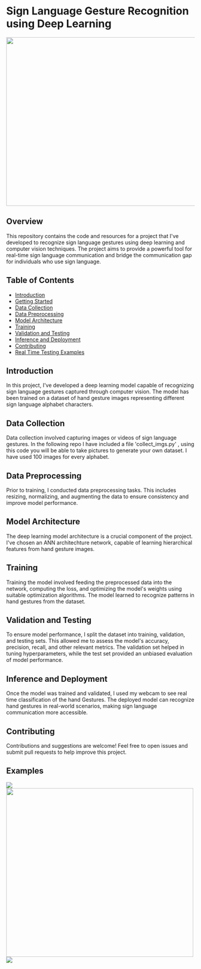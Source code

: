 # Sign Language Gesture Recognition using Deep Learning
<p align="center">
<img src="https://1.bp.blogspot.com/-8SxmsK5VoJ0/XVrTpMrJDFI/AAAAAAAAEiM/nAa3vuj8a2sjgEPAeMKXD4m09yKUgjVIQCLcBGAs/s640/Screenshot%2B2019-08-19%2Bat%2B9.51.25%2BAM.png" width="1060" height="450">
</p>

## Overview

This repository contains the code and resources for a project that I've developed to recognize sign language gestures using deep learning and computer vision techniques. The project aims to provide a powerful tool for real-time sign language communication and bridge the communication gap for individuals who use sign language.

## Table of Contents

- [Introduction](#introduction)
- [Getting Started](#getting-started)
- [Data Collection](#data-collection)
- [Data Preprocessing](#data-preprocessing)
- [Model Architecture](#model-architecture)
- [Training](#training)
- [Validation and Testing](#validation-and-testing)
- [Inference and Deployment](#inference-and-deployment)
- [Contributing](#contributing)
- [Real Time Testing Examples](#examples)

## Introduction

In this project, I've developed a deep learning model capable of recognizing sign language gestures captured through computer vision. The model has been trained on a dataset of hand gesture images representing different sign language alphabet characters.

## Data Collection

Data collection involved capturing images or videos of sign language gestures. In the following repo I have included a file 'collect_imgs.py' , using this code you will be able to take pictures to generate your own dataset. I have used 100 images for every alphabet.

## Data Preprocessing

Prior to training, I conducted data preprocessing tasks. This includes resizing, normalizing, and augmenting the data to ensure consistency and improve model performance.

## Model Architecture

The deep learning model architecture is a crucial component of the project. I've chosen an ANN architechture network, capable of learning hierarchical features from hand gesture images.

## Training

Training the model involved feeding the preprocessed data into the network, computing the loss, and optimizing the model's weights using suitable optimization algorithms. The model learned to recognize patterns in hand gestures from the dataset.

## Validation and Testing

To ensure model performance, I split the dataset into training, validation, and testing sets. This allowed me to assess the model's accuracy, precision, recall, and other relevant metrics. The validation set helped in tuning hyperparameters, while the test set provided an unbiased evaluation of model performance.

## Inference and Deployment

Once the model was trained and validated, I used my webcam to see real time classification of the hand Gestures. The deployed model can recognize hand gestures in real-world scenarios, making sign language communication more accessible.

## Contributing

Contributions and suggestions are welcome! Feel free to open issues and submit pull requests to help improve this project.

## Examples
<img src="https://drive.google.com/file/d/1lLTMVOr5dRnbWF6rHboZmTGNgQ5CaNvz/view?usp=sharing" >
<img src="https://drive.google.com/file/d/10otDwZ6PCjhQDpHbhxZAgHDSI_e6TkQ3/view?usp=sharing" width="500" height="450">
<img src="https://drive.google.com/file/d/19CkzLgAICu5ZvpMo5sNPY0dXTVBBRmEg/view?usp=sharing" >


